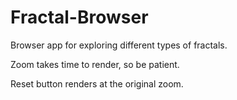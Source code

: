 # Fractal-Browser
Browser app for exploring different types of fractals.

Zoom takes time to render, so be patient.

Reset button renders at the original zoom.

